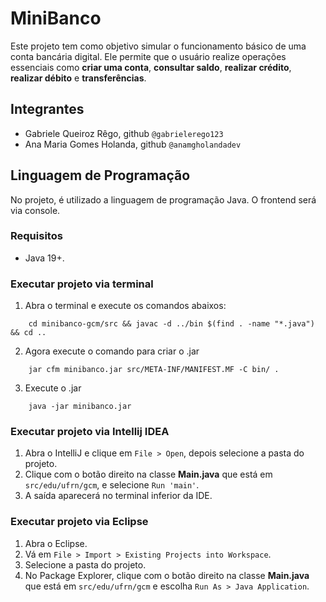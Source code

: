 # MiniBanco

Este projeto tem como objetivo simular o funcionamento básico de uma conta bancária digital. Ele permite que o usuário realize operações essenciais como **criar uma conta**, **consultar saldo**, **realizar crédito**, **realizar débito** e **transferências**.

## Integrantes
- Gabriele Queiroz Rêgo, github `@gabrielerego123`
- Ana Maria Gomes Holanda, github `@anamgholandadev`

## Linguagem de Programação
No projeto, é utilizado a linguagem de programação Java. O frontend será via console.

### Requisitos
- Java 19+.

### Executar projeto via terminal

1. Abra o terminal e execute os comandos abaixos:

```
    cd minibanco-gcm/src && javac -d ../bin $(find . -name "*.java") && cd ..
```

2. Agora execute o comando para criar o .jar

```
    jar cfm minibanco.jar src/META-INF/MANIFEST.MF -C bin/ .
```

3. Execute o .jar

```
    java -jar minibanco.jar
```

### Executar projeto via Intellij IDEA

1. Abra o IntelliJ e clique em `File > Open`, depois selecione a pasta do projeto.
2. Clique com o botão direito na classe **Main.java** que está em `src/edu/ufrn/gcm`, e selecione `Run 'main'`.
3. A saída aparecerá no terminal inferior da IDE.

### Executar projeto via Eclipse

1. Abra o Eclipse.
2. Vá em `File > Import > Existing Projects into Workspace`.
3. Selecione a pasta do projeto.
4. No Package Explorer, clique com o botão direito na classe **Main.java** que está em `src/edu/ufrn/gcm`
   e escolha `Run As > Java Application`.